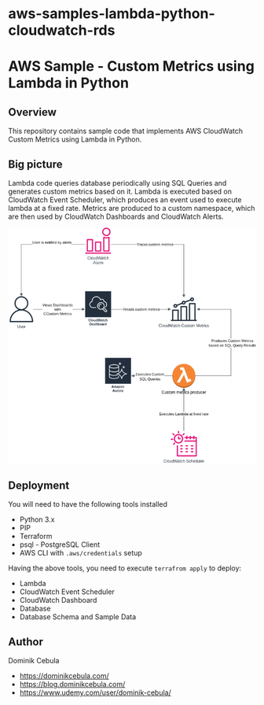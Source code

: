 # aws-samples-lambda-python-cloudwatch-rds

# AWS Sample - Custom Metrics using Lambda in Python

## Overview

This repository contains sample code that implements AWS CloudWatch Custom Metrics using Lambda in Python.

## Big picture

Lambda code queries database periodically using SQL Queries and generates custom metrics based on it. Lambda is executed
based on CloudWatch Event Scheduler, which produces an event used to execute lambda at a fixed rate. Metrics are
produced to a custom namespace, which are then used by CloudWatch Dashboards and CloudWatch Alerts.

![Diagram](docs/diagram.drawio.png)

## Deployment

You will need to have the following tools installed

* Python 3.x
* PIP
* Terraform
* psql - PostgreSQL Client
* AWS CLI with `.aws/credentials` setup

Having the above tools, you need to execute `terrafrom apply` to deploy:

* Lambda
* CloudWatch Event Scheduler
* CloudWatch Dashboard
* Database
* Database Schema and Sample Data

## Author

Dominik Cebula

* https://dominikcebula.com/
* https://blog.dominikcebula.com/
* https://www.udemy.com/user/dominik-cebula/

